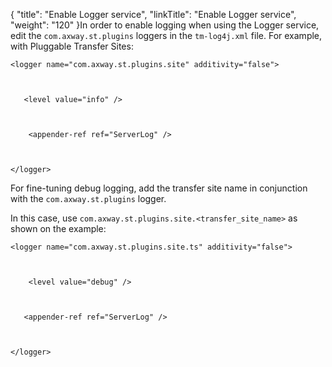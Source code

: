 {
    "title": "Enable Logger service",
    "linkTitle": "Enable Logger service",
    "weight": "120"
}In order to enable logging when using the Logger service, edit the `com.axway.st.plugins` loggers in the `tm-log4j.xml` file. For example, with Pluggable Transfer Sites:

    <logger name="com.axway.st.plugins.site" additivity="false">      

       <level value="info" />

        <appender-ref ref="ServerLog" /> 

    </logger>

For fine-tuning debug logging, add the transfer site name in conjunction with the `com.axway.st.plugins` logger.

In this case, use `com.axway.st.plugins.site.<transfer_site_name>` as shown on the example:

    <logger name="com.axway.st.plugins.site.ts" additivity="false">      

        <level value="debug" />

       <appender-ref ref="ServerLog" /> 

    </logger>
